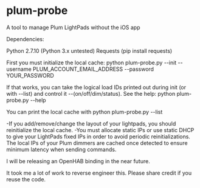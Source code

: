 # plum-probe
A tool to manage Plum LightPads without the iOS app

Dependencies:

Python 2.7.10 (Python 3.x untested)
Requests (pip install requests)

First you must initialize the local cache:
python plum-probe.py --init --username PLUM_ACCOUNT_EMAIL_ADDRESS --password YOUR_PASSWORD

If that works, you can take the logical load IDs printed out during init (or with --list) and control it --(on/off/dim/status). 
See the help: python plum-probe.py --help

You can print the local cache with python plum-probe.py --list

-If you add/remove/change the layout of your lightpads, you should reinitialize the local cache.
-You must allocate static IPs or use static DHCP to give your LightPads fixed IPs in order to avoid periodic reinitializations. The local IPs of your Plum dimmers are cached once detected to ensure minimum latency when sending commands.

I will be releasing an OpenHAB binding in the near future.

It took me a lot of work to reverse engineer this. Please share credit if you reuse the code.
